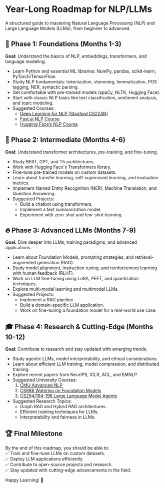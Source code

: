 
# Year-Long Roadmap for NLP/LLMs  
A structured guide to mastering Natural Language Processing (NLP) and Large Language Models (LLMs), from beginner to advanced.  

## 📌 Phase 1: Foundations (Months 1-3)  
**Goal:** Understand the basics of NLP, embeddings, transformers, and language modeling.  
- Learn Python and essential ML libraries: NumPy, pandas, scikit-learn, PyTorch/TensorFlow.  
- Study NLP fundamentals: tokenization, stemming, lemmatization, POS tagging, NER, syntactic parsing.  
- Get comfortable with pre-trained models (spaCy, NLTK, Hugging Face).  
- Start with classic NLP tasks like text classification, sentiment analysis, and topic modeling.  
- Suggested Courses:  
  - [Deep Learning for NLP (Stanford CS224N)](http://web.stanford.edu/class/cs224n/)  
  - [Fast.ai NLP Course](https://course.fast.ai/)  
  - [Hugging Face’s NLP Course](https://huggingface.co/learn/nlp-course/)  

## 🚀 Phase 2: Intermediate (Months 4-6)  
**Goal:** Understand transformer architectures, pre-training, and fine-tuning.  
- Study BERT, GPT, and T5 architectures.  
- Work with Hugging Face's Transformers library.  
- Fine-tune pre-trained models on custom datasets.  
- Learn about transfer learning, self-supervised learning, and evaluation metrics.  
- Implement Named Entity Recognition (NER), Machine Translation, and Question Answering.  
- Suggested Projects:  
  - Build a chatbot using transformers.  
  - Implement a text summarization model.  
  - Experiment with zero-shot and few-shot learning.  

## 🔥 Phase 3: Advanced LLMs (Months 7-9)  
**Goal:** Dive deeper into LLMs, training paradigms, and advanced applications.  
- Learn about Foundation Models, prompting strategies, and retrieval-augmented generation (RAG).  
- Study model alignment, instruction tuning, and reinforcement learning with human feedback (RLHF).  
- Work on LLM fine-tuning using LoRA, PEFT, and quantization techniques.  
- Explore multi-modal learning and multimodal LLMs.  
- Suggested Projects:  
  - Implement a RAG pipeline.  
  - Build a domain-specific LLM application.  
  - Work on fine-tuning a foundation model for a real-world use case.  

## 🎓 Phase 4: Research & Cutting-Edge (Months 10-12)  
**Goal:** Contribute to research and stay updated with emerging trends.  
- Study agentic LLMs, model interpretability, and ethical considerations.  
- Learn about efficient LLM training, model compression, and distributed training.  
- Explore recent papers from NeurIPS, ICLR, ACL, and EMNLP.  
- Suggested University Courses:  
  1. [CMU Advanced NLP](https://lnkd.in/gaG2EVsH)  
  2. [CS886 Waterloo on Foundation Models](https://lnkd.in/gGzzeYPB)  
  3. [CS294/194-196 Large Language Model Agents](https://lnkd.in/g2JPxcga)  
- Suggested Research Topics:  
  - Graph RAG and Hybrid RAG architectures.  
  - Efficient training techniques for LLMs.  
  - Interpretability and fairness in LLMs.  

## 🏆 Final Milestone  
By the end of this roadmap, you should be able to:  
✅ Train and fine-tune LLMs on custom datasets.  
✅ Deploy LLM applications efficiently.  
✅ Contribute to open-source projects and research.  
✅ Stay updated with cutting-edge advancements in the field.  

Happy Learning! 🚀  
